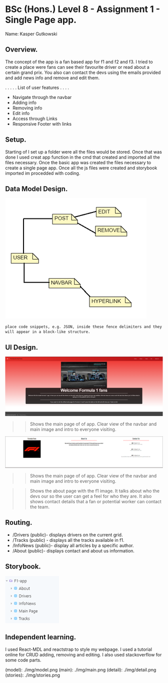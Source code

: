 # BSc (Hons.) Level 8 - Assignment 1 - Single Page app.

Name: Kasper Gutkowski

## Overview.

The concept of the app is a fan based app for f1 and f2 and f3. I tried to create a place were fans can see their
favourite driver or read about a certain grand prix. You also can contact the devs using the emails provided and add news info 
and remove and edit them.

. . . . . List of user features  . . . .

- Navigate through the navbar
- Adding info
- Removing info
- Edit info
- Access through Links
- Responsive Footer with links

## Setup.

Starting of I set up a folder were all the files would be stored. Once that was done I used creat app function in the cmd
that created and imported all the files necessary. Once the basic app was created the files necessary to create a single page app.
Once all the js files were created and storybook imported im procedded with coding.


## Data Model Design.

![Screenshot](model.png)

~~~
place code snippets, e.g. JSON, inside these fence delimiters and they will appear in a block-like structure.
~~~
## UI Design.

![Screenshot](main.png)

>> Shows the main page of of app. Clear view of the navbar and main image and intro to everyone visiting.

![Screenshot](detail.png)


>> Shows the main page of of app. Clear view of the navbar and main image and intro to everyone visiting.

>> Shows the about page with the f1 image. It talks about who the devs our so the user can get a feel for who they are. It also shows contact details that a fan or potential worker can contact the team.

## Routing.

- /Drivers (public)- displays drivers on the current grid.
- /Tracks (public) - displays all the tracks available in f1.
- /InfoNews (public)- display all articles by a specific author.
- /About (public)- displays contact and about us information.

## Storybook.

![Screenshot](stories.png)

## Independent learning.

I used React-MDL and reactstrap to style my webpage. I used a tutorial online for CRUD adding, removing and editing. I also used stackoverflow for some code parts.

(model): ./img/model.png
(main): ./img/main.png
(detail): ./img/detail.png
(stories): ./img/stories.png

